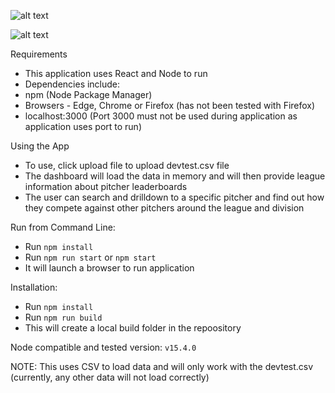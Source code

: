 
![alt text](https://github.com/mserna/angels-exercise/blob/main/part1.gif)

![alt text](https://github.com/mserna/angels-exercise/blob/main/part2.gif)


Requirements
- This application uses React and Node to run
- Dependencies include:
 - npm (Node Package Manager)
 - Browsers - Edge, Chrome or Firefox (has not been tested with Firefox)
 - localhost:3000 (Port 3000 must not be used during application as application uses port to run)

Using the App
 - To use, click upload file to upload devtest.csv file
 - The dashboard will load the data in memory and will then provide league information about pitcher leaderboards
 - The user can search and drilldown to a specific pitcher and find out how they compete against other pitchers around the league and division

Run from Command Line:
- Run `npm install`
- Run `npm run start` or `npm start`
- It will launch a browser to run application

Installation:

- Run `npm install`
- Run `npm run build`
- This will create a local build folder in the repoository

Node compatible and tested version: `v15.4.0`

NOTE: This uses CSV to load data and will only work with the devtest.csv (currently, any other data will not load correctly)
